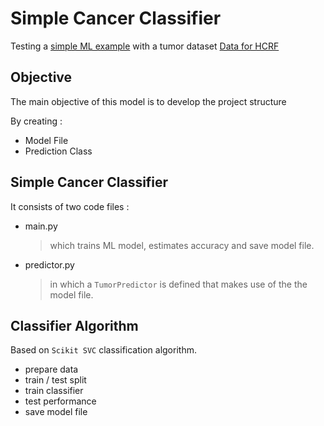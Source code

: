 # Simple Cancer Classifier

Testing a [simple ML example](https://www.youtube.com/watch?v=il8dMDlXrIE) with a tumor dataset [Data for HCRF](https://data.mendeley.com/datasets/thgf23xgy7/2)



## Objective

The main objective of this model is to develop the project structure

By creating : 
- Model File
- Prediction Class

## Simple Cancer Classifier

It consists of two code files : 
- main.py

    > which trains ML model, estimates accuracy and save model file.

- predictor.py

    >in which a `TumorPredictor` is defined that makes use of the the model file.


## Classifier Algorithm 

Based on `Scikit SVC` classification algorithm. 

  - prepare data
  - train / test split
  - train classifier
  - test performance
  - save model file